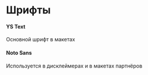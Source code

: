 # Шрифты

#### YS Text

Основной шрифт в макетах

#### Noto Sans

Используется в дисклеймерах и в макетах партнёров

